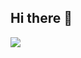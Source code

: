 ## Hi there 👋

<link rel="stylesheet" type='text/css' href="https://cdn.jsdelivr.net/gh/devicons/devicon@latest/devicon.min.css" />
<img src="https://cdn.jsdelivr.net/gh/devicons/devicon@latest/icons/gentoo/gentoo-original-wordmark.svg" />
